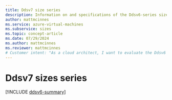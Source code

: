 ```yaml
---
title: Ddsv7 size series
description: Information on and specifications of the Ddsv6-series sizes
author: mattmcinnes
ms.service: azure-virtual-machines
ms.subservice: sizes
ms.topic: concept-article
ms.date: 07/29/2024
ms.author: mattmcinnes
ms.reviewer: mattmcinnes
# Customer intent: "As a cloud architect, I want to evaluate the Ddsv6 size series specifications, so that I can choose the appropriate virtual machine size for my applications based on their resource requirements and performance characteristics."
---
```


# Ddsv7 sizes series 
[!INCLUDE [ddsv6-summary](./includes/ddsv6-series-summary.md)]

